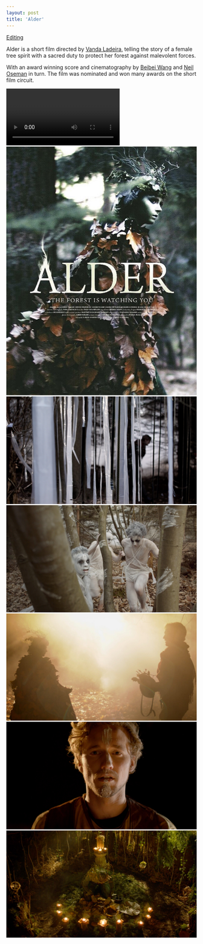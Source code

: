 ```yaml
---
layout: post
title: 'Alder'
---
```

[Editing]()


Alder is a short film directed by [Vanda Ladeira](https://redmamba.film/), telling the story of a female tree spirit with a sacred duty to protect her forest against malevolent forces.

With an award winning score and cinematography by [Beibei Wang](http://www.beibeimusic.com/) and [Neil Oseman](https://neiloseman.com/) in turn. The film was nominated and won many awards on the short film circuit.

![](https://www.ealingfilmfestival.com/wp-content/uploads/films/Alder.mp4)
![](/assets/img/projects/alder/alder-poster.jpg "poster")
![](/assets/img/projects/alder/film-strips.jpg "film strips")
![](/assets/img/projects/alder/ghosts-1.jpg "ghosts")
![](/assets/img/projects/alder/Silhouettes-copy-1536x864.jpg "kiss")
![](/assets/img/projects/alder/woodsman-end.jpg "woodsman")
![](/assets/img/projects/alder/lair-1.jpg "lair")
